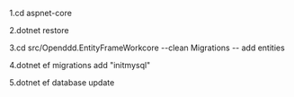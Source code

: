 1.cd aspnet-core

2.dotnet restore

3.cd src/Openddd.EntityFrameWorkcore --clean Migrations -- add entities

4.dotnet ef migrations add "initmysql"

5.dotnet ef database update
